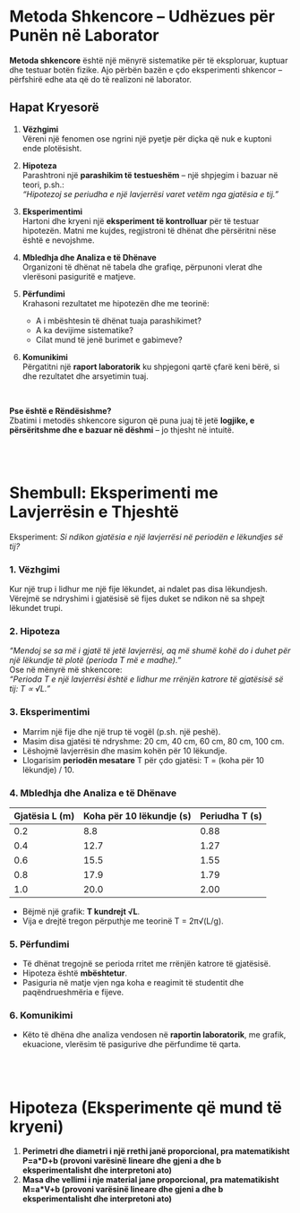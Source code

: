 # **Metoda Shkencore – Udhëzues për Punën në Laborator**

**Metoda shkencore** është një mënyrë sistematike për të eksploruar, kuptuar dhe testuar botën fizike. Ajo përbën bazën e çdo eksperimenti shkencor – përfshirë edhe ata që do të realizoni në laborator.

## **Hapat Kryesorë**

1. **Vëzhgimi**  
   Vëreni një fenomen ose ngrini një pyetje për diçka që nuk e kuptoni ende plotësisht.

2. **Hipoteza**  
   Parashtroni një **parashikim të testueshëm** – një shpjegim i bazuar në teori, p.sh.:  
   *“Hipotezoj se periudha e një lavjerrësi varet vetëm nga gjatësia e tij.”*

3. **Eksperimentimi**  
   Hartoni dhe kryeni një **eksperiment të kontrolluar** për të testuar hipotezën. Matni me kujdes, regjistroni të dhënat dhe përsëritni nëse është e nevojshme.

4. **Mbledhja dhe Analiza e të Dhënave**  
   Organizoni të dhënat në tabela dhe grafiqe, përpunoni vlerat dhe vlerësoni pasiguritë e matjeve.

5. **Përfundimi**  
   Krahasoni rezultatet me hipotezën dhe me teorinë:
   - A i mbështesin të dhënat tuaja parashikimet?
   - A ka devijime sistematike?
   - Cilat mund të jenë burimet e gabimeve?

6. **Komunikimi**  
   Përgatitni një **raport laboratorik** ku shpjegoni qartë çfarë keni bërë, si dhe rezultatet dhe arsyetimin tuaj.

<br>

**Pse është e Rëndësishme?**  
Zbatimi i metodës shkencore siguron që puna juaj të jetë **logjike, e përsëritshme dhe e bazuar në dëshmi** – jo thjesht në intuitë.

<br>
<br>

# **Shembull: Eksperimenti me Lavjerrësin e Thjeshtë**

Eksperiment: *Si ndikon gjatësia e një lavjerrësi në periodën e lëkundjes së tij?*


### **1. Vëzhgimi**  
Kur një trup i lidhur me një fije lëkundet, ai ndalet pas disa lëkundjesh. Vërejmë se ndryshimi i gjatësisë së fijes duket se ndikon në sa shpejt lëkundet trupi.


### **2. Hipoteza**  
*“Mendoj se sa më i gjatë të jetë lavjerrësi, aq më shumë kohë do i duhet për një lëkundje të plotë (perioda T më e madhe).”*  
Ose në mënyrë më shkencore:  
*“Perioda T e një lavjerrësi është e lidhur me rrënjën katrore të gjatësisë së tij: T ∝ √L.”*


### **3. Eksperimentimi**
- Marrim një fije dhe një trup të vogël (p.sh. një peshë).
- Masim disa gjatësi të ndryshme: 20 cm, 40 cm, 60 cm, 80 cm, 100 cm.
- Lëshojmë lavjerrësin dhe masim kohën për 10 lëkundje.
- Llogarisim **periodën mesatare** T për çdo gjatësi: T = (koha për 10 lëkundje) / 10.



### **4. Mbledhja dhe Analiza e të Dhënave**
| Gjatësia L (m) | Koha për 10 lëkundje (s) | Periudha T (s) |
|----------------|---------------------------|----------------|
| 0.2            | 8.8                       | 0.88           |
| 0.4            | 12.7                      | 1.27           |
| 0.6            | 15.5                      | 1.55           |
| 0.8            | 17.9                      | 1.79           |
| 1.0            | 20.0                      | 2.00           |

- Bëjmë një grafik: **T kundrejt √L**.
- Vija e drejtë tregon përputhje me teorinë T = 2π√(L/g).


### **5. Përfundimi**
- Të dhënat tregojnë se perioda rritet me rrënjën katrore të gjatësisë.
- Hipoteza është **mbështetur**.
- Pasiguria në matje vjen nga koha e reagimit të studentit dhe paqëndrueshmëria e fijeve.


### **6. Komunikimi**
- Këto të dhëna dhe analiza vendosen në **raportin laboratorik**, me grafik, ekuacione, vlerësim të pasigurive dhe përfundime të qarta.


<br>
<br>

# Hipoteza (Eksperimente që mund të kryeni)

1. **Perimetri dhe diametri i një rrethi janë proporcional, pra matematikisht P=a*D+b (provoni varësinë lineare dhe gjeni a dhe b eksperimentalisht dhe interpretoni ato)**
2. **Masa dhe vellimi i nje material jane proporcional, pra matematikisht M=a*V+b (provoni varësinë lineare dhe gjeni a dhe b eksperimentalisht dhe interpretoni ato)**



